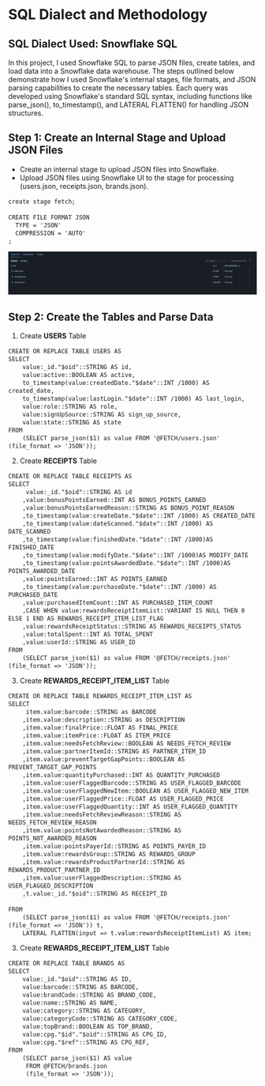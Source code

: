 # SQL Dialect and Methodology
## SQL Dialect Used: Snowflake SQL
In this project, I used Snowflake SQL to parse JSON files, create tables, and load data into a Snowflake data warehouse. The steps outlined below demonstrate how I used Snowflake's internal stages, file formats, and JSON parsing capabilities to create the necessary tables. Each query was developed using Snowflake's standard SQL syntax, including functions like parse_json(), to_timestamp(), and LATERAL FLATTEN() for handling JSON structures.

## Step 1: Create an Internal Stage and Upload JSON Files
* Create an internal stage to upload JSON files into Snowflake.
* Upload JSON files using Snowflake UI to the stage for processing (users.json, receipts.json, brands.json).
```
create stage fetch;

CREATE FILE FORMAT JSON
  TYPE = 'JSON'
  COMPRESSION = 'AUTO' 
;
```
![image](https://github.com/emena6558/Fetch/blob/main/images/stage.png)

## Step 2: Create the Tables and Parse Data

1. Create **USERS** Table
   
```
CREATE OR REPLACE TABLE USERS AS
SELECT
    value:_id."$oid"::STRING AS id,
    value:active::BOOLEAN AS active,
    to_timestamp(value:createdDate."$date"::INT /1000) AS created_date,
    to_timestamp(value:lastLogin."$date"::INT /1000) AS last_login,
    value:role::STRING AS role,
    value:signUpSource::STRING AS sign_up_source,
    value:state::STRING AS state
FROM 
    (SELECT parse_json($1) as value FROM '@FETCH/users.json' (file_format => 'JSON'));
```

2. Create **RECEIPTS** Table

```
CREATE OR REPLACE TABLE RECEIPTS AS
SELECT
     value:_id."$oid"::STRING AS id
    ,value:bonusPointsEarned::INT AS BONUS_POINTS_EARNED
    ,value:bonusPointsEarnedReason::STRING AS BONUS_POINT_REASON
    ,to_timestamp(value:createDate."$date"::INT /1000) AS CREATED_DATE
    ,to_timestamp(value:dateScanned."$date"::INT /1000) AS DATE_SCANNED
    ,to_timestamp(value:finishedDate."$date"::INT /1000)AS FINISHED_DATE
    ,to_timestamp(value:modifyDate."$date"::INT /1000)AS MODIFY_DATE
    ,to_timestamp(value:pointsAwardedDate."$date"::INT /1000)AS POINTS_AWARDED_DATE
    ,value:pointsEarned::INT AS POINTS_EARNED
    ,to_timestamp(value:purchaseDate."$date"::INT /1000) AS PURCHASED_DATE
    ,value:purchasedItemCount::INT AS PURCHASED_ITEM_COUNT
    ,CASE WHEN value:rewardsReceiptItemList::VARIANT IS NULL THEN 0 ELSE 1 END AS REWARDS_RECEIPT_ITEM_LIST_FLAG
    ,value:rewardsReceiptStatus::STRING AS REWARDS_RECEIPTS_STATUS
    ,value:totalSpent::INT AS TOTAL_SPENT
    ,value:userId::STRING AS USER_ID
FROM
    (SELECT parse_json($1) as value FROM '@FETCH/receipts.json' (file_format => 'JSON'));
```

3. Create **REWARDS_RECEIPT_ITEM_LIST** Table

```
CREATE OR REPLACE TABLE REWARDS_RECEIPT_ITEM_LIST AS
SELECT
     item.value:barcode::STRING as BARCODE 
    ,item.value:description::STRING as DESCRIPTION
    ,item.value:finalPrice::FLOAT AS FINAL_PRICE
    ,item.value:itemPrice::FLOAT AS ITEM_PRICE
    ,item.value:needsFetchReview::BOOLEAN AS NEEDS_FETCH_REVIEW
    ,item.value:partnerItemId::STRING AS PARTNER_ITEM_ID
    ,item.value:preventTargetGapPoints::BOOLEAN AS PREVENT_TARGET_GAP_POINTS
    ,item.value:quantityPurchased::INT AS QUANTITY_PURCHASED
    ,item.value:userFlaggedBarcode::STRING AS USER_FLAGGED_BARCODE
    ,item.value:userFlaggedNewItem::BOOLEAN AS USER_FLAGGED_NEW_ITEM
    ,item.value:userFlaggedPrice::FLOAT AS USER_FLAGGED_PRICE
    ,item.value:userFlaggedQuantity::INT AS USER_FLAGGED_QUANTITY
    ,item.value:needsFetchReviewReason::STRING AS NEEDS_FETCH_REVIEW_REASON
    ,item.value:pointsNotAwardedReason::STRING AS POINTS_NOT_AWARDED_REASON
    ,item.value:pointsPayerId::STRING AS POINTS_PAYER_ID
    ,item.value:rewardsGroup::STRING AS REWARDS_GROUP
    ,item.value:rewardsProductPartnerId::STRING AS REWARDS_PRODUCT_PARTNER_ID
    ,item.value:userFlaggedDescription::STRING AS USER_FLAGGED_DESCRIPTION
    ,t.value:_id."$oid"::STRING AS RECEIPT_ID

FROM
    (SELECT parse_json($1) as value FROM '@FETCH/receipts.json' (file_format => 'JSON')) t,
    LATERAL FLATTEN(input => t.value:rewardsReceiptItemList) AS item;
```

3. Create **REWARDS_RECEIPT_ITEM_LIST** Table

```
CREATE OR REPLACE TABLE BRANDS AS
SELECT
    value:_id."$oid"::STRING AS ID,
    value:barcode::STRING AS BARCODE,
    value:brandCode::STRING AS BRAND_CODE,
    value:name::STRING AS NAME,
    value:category::STRING AS CATEGORY,
    value:categoryCode::STRING AS CATEGORY_CODE,
    value:topBrand::BOOLEAN AS TOP_BRAND,
    value:cpg."$id"."$oid"::STRING AS CPG_ID,
    value:cpg."$ref"::STRING AS CPG_REF,
FROM 
    (SELECT parse_json($1) AS value
     FROM @FETCH/brands.json 
     (file_format => 'JSON'));
```
